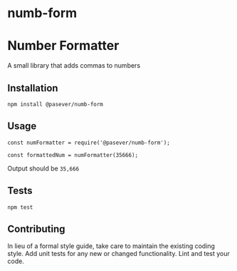 # numb-form

Number Formatter
=========

A small library that adds commas to numbers

## Installation

  `npm install @pasever/numb-form`

## Usage

    const numFormatter = require('@pasever/numb-form');

    const formattedNum = numFormatter(35666);
  
  
  Output should be `35,666`


## Tests

  `npm test`

## Contributing

In lieu of a formal style guide, take care to maintain the existing coding style. Add unit tests for any new or changed functionality. Lint and test your code.